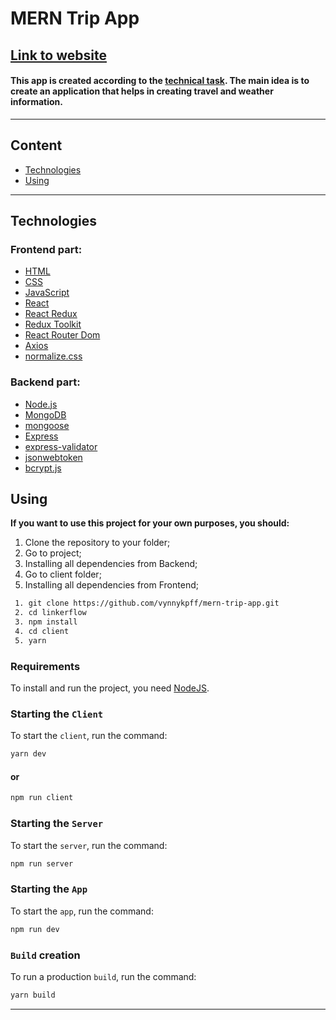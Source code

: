 # **MERN Trip App**

## [**<u>Link to website</u>**](https://youtu.be/tCn5hzxJi2o)

#### This app is created according to the [technical task](https://drive.google.com/drive/folders/141SeL3mCM-vYxJEjcyJVYdGnoWDqGzIW?usp=sharing). The main idea is to create an application that helps in creating travel and weather information.

---

## **Content**

- [Technologies](#technologies)
- [Using](#using)

<hr>

## **Technologies**

### Frontend part:

- [HTML](https://html.spec.whatwg.org/multipage/)
- [CSS](https://www.w3.org/Style/CSS/)
- [JavaScript](https://www.javascript.com/)
- [React](https://react.dev/)
- [React Redux](https://react-redux.js.org/)
- [Redux Toolkit](https://redux-toolkit.js.org/)
- [React Router Dom](https://reactrouter.com/en/main)
- [Axios](https://axios-http.com/)
- [normalize.css](https://necolas.github.io/normalize.css/)

### Backend part:

- [Node.js](https://nodejs.org/en)
- [MongoDB](https://www.mongodb.com/)
- [mongoose](https://mongoosejs.com/)
- [Express](https://expressjs.com/)
- [express-validator](https://express-validator.github.io/docs/)
- [jsonwebtoken](https://www.npmjs.com/package/jsonwebtoken)
- [bcrypt.js](https://www.npmjs.com/package/bcryptjs)

## **Using**

**If you want to use this project for your own purposes, you should:**

1. Clone the repository to your folder;
2. Go to project;
3. Installing all dependencies from Backend;
4. Go to client folder;
5. Installing all dependencies from Frontend;

```sh
 1. git clone https://github.com/vynnykpff/mern-trip-app.git
 2. cd linkerflow
 3. npm install
 4. cd client
 5. yarn
```

### Requirements

To install and run the project, you need [NodeJS](https://nodejs.org/).

### Starting the `Client`

To start the `client`, run the command:

```sh
yarn dev
```

#### or

```sh
npm run client
```

### Starting the `Server`

To start the `server`, run the command:

```sh
npm run server
```

### Starting the `App`

To start the `app`, run the command:

```sh
npm run dev
```

### `Build` creation

To run a production `build`, run the command:

```sh
yarn build
```

<hr>
